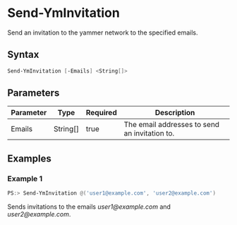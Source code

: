 ﻿# Send-YmInvitation

Send an invitation to the yammer network to the specified emails.

## Syntax

```PowerShell
Send-YmInvitation [-Emails] <String[]>
```

## Parameters

Parameter | Type | Required | Description
----------|------|----------|------------
Emails    | String[] | true | The email addresses to send an invitation to.


## Examples

### Example 1

```PowerShell
PS:> Send-YmInvitation @('user1@example.com', 'user2@example.com')
```
Sends invitations to the emails _user1@example.com_ and _user2@example.com_.